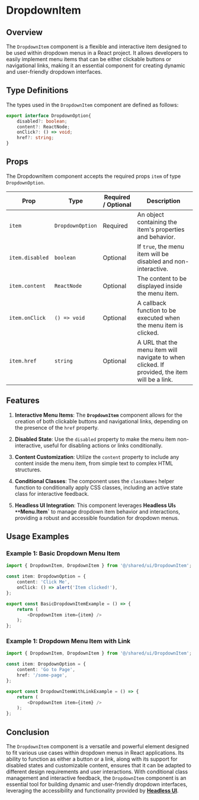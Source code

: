 # DropdownItem
## Overview
The `DropdownItem` component is a flexible and interactive item designed to be used within dropdown menus in a React project. It allows developers to easily implement menu items that can be either clickable buttons or navigational links, making it an essential component for creating dynamic and user-friendly dropdown interfaces.

## Type Definitions
The types used in the `DropdownItem` component are defined as follows:
```typescript
export interface DropdownOption{
    disabled?: boolean;
    content?: ReactNode;
    onClick?: () => void;
    href?: string;
}
```
## Props 
The DropdownItem component accepts the required props `item` of type `DropdownOption`.


| Prop   | Type             | Required / Optional | Description                                                                                  |
|--------|------------------|---------------------|----------------------------------------------------------------------------------------------|
| `item` | `DropdownOption`   |        Required     | An object containing the item's properties and behavior.                                     |
| `item.disabled` | `boolean`    |      Optional       | If `true`, the menu item will be disabled and non-interactive.                              |
| `item.content`  | `ReactNode`  |      Optional       | The content to be displayed inside the menu item.                                            |
| `item.onClick`  | `() => void` |      Optional       | A callback function to be executed when the menu item is clicked.                            |
| `item.href`     | `string`     |      Optional       | A URL that the menu item will navigate to when clicked. If provided, the item will be a link.|

## Features
1. **Interactive Menu Items**: The **`DropdownItem`** component allows for the creation of both clickable buttons and navigational links, depending on the presence of the `href` property.

2. **Disabled State**: Use the `disabled` property to make the menu item non-interactive, useful for disabling actions or links conditionally.

3. **Content Customization**: Utilize the `content` property to include any content inside the menu item, from simple text to complex HTML structures.

4. **Conditional Classes**: The component uses the `classNames` helper function to conditionally apply CSS classes, including an active state class for interactive feedback.

5. **Headless UI Integration**: This component leverages **Headless UI`s **`Menu.Item`** to manage dropdown item behavior and interactions, providing a robust and accessible foundation for dropdown menus.

## Usage Examples
### Example 1: Basic Dropdown Menu Item
```typescript jsx
import { DropdownItem, DropdownItem } from '@/shared/ui/DropdownItem';

const item: DropdownOption = {
    content: 'Click Me',
    onClick: () => alert('Item clicked!'),
};

export const BasicDropdownItemExample = () => {
    return (
        <DropdownItem item={item} />
    );
};
```

### Example 1: Dropdown Menu Item with Link
```typescript jsx
import { DropdownItem, DropdownItem } from '@/shared/ui/DropdownItem';

const item: DropdownOption = {
    content: 'Go to Page',
    href: '/some-page',
};

export const DropdownItemWithLinkExample = () => {
    return (
        <DropdownItem item={item} />
    );
};
```

## Conclusion
The `DropdownItem` component is a versatile and powerful element designed to fit various use cases within dropdown menus in React applications. Its ability to function as either a button or a link, along with its support for disabled states and customizable content, ensures that it can be adapted to different design requirements and user interactions. With conditional class management and interactive feedback, the `DropdownItem` component is an essential tool for building dynamic and user-friendly dropdown interfaces, leveraging the accessibility and functionality provided by **[Headless UI](https://headlessui.com/)**.
